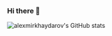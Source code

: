 ### Hi there 👋

![alexmirkhaydarov's GitHub stats](https://github-readme-stats.vercel.app/api?username=alexmirkhaydarov&show_icons=true&theme=synthwave&count_private=true)
